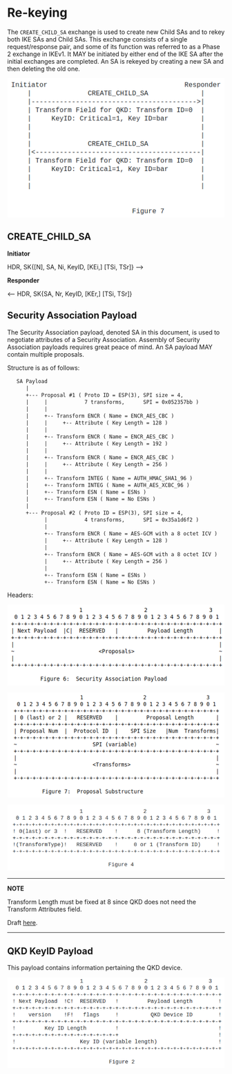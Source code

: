 # Re-keying

The `CREATE_CHILD_SA` exchange is used to create new Child SAs and to
rekey both IKE SAs and Child SAs.  This exchange consists of a single
request/response pair, and some of its function was referred to as a
Phase 2 exchange in IKEv1.  It MAY be initiated by either end of the
IKE SA after the initial exchanges are completed.
An SA is rekeyed by creating a new SA and then deleting the old one.

![re-key](./images/re-key.png)

## CREATE_CHILD_SA

**Initiator**

HDR, SK{[N], SA, Ni, KeyID,
        [KEi,] [TSi, TSr]}   -->

**Responder**

<--   HDR, SK{SA, Nr, KeyID,
        [KEr,] [TSi, TSr]}

## Security Association Payload

The Security Association payload, denoted SA in this document, is used to negotiate attributes of a Security Association. Assembly of
Security Association payloads requires great peace of mind. An SA
payload MAY contain multiple proposals.

Structure is as of follows:

```code
   SA Payload
      |
      +--- Proposal #1 ( Proto ID = ESP(3), SPI size = 4,
      |     |            7 transforms,      SPI = 0x052357bb )
      |     |
      |     +-- Transform ENCR ( Name = ENCR_AES_CBC )
      |     |     +-- Attribute ( Key Length = 128 )
      |     |
      |     +-- Transform ENCR ( Name = ENCR_AES_CBC )
      |     |     +-- Attribute ( Key Length = 192 )
      |     |
      |     +-- Transform ENCR ( Name = ENCR_AES_CBC )
      |     |     +-- Attribute ( Key Length = 256 )
      |     |
      |     +-- Transform INTEG ( Name = AUTH_HMAC_SHA1_96 )
      |     +-- Transform INTEG ( Name = AUTH_AES_XCBC_96 )
      |     +-- Transform ESN ( Name = ESNs )
      |     +-- Transform ESN ( Name = No ESNs )
      |
      +--- Proposal #2 ( Proto ID = ESP(3), SPI size = 4,
            |            4 transforms,      SPI = 0x35a1d6f2 )
            |
            +-- Transform ENCR ( Name = AES-GCM with a 8 octet ICV )
            |     +-- Attribute ( Key Length = 128 )
            |
            +-- Transform ENCR ( Name = AES-GCM with a 8 octet ICV )
            |     +-- Attribute ( Key Length = 256 )
            |
            +-- Transform ESN ( Name = ESNs )
            +-- Transform ESN ( Name = No ESNs )
```

Headers:

![sa](./images/sa.png)

![proposal](./images/proposal.png)

![transform](./images/transformQ.png)

---
**NOTE**

Transform Length must be fixed at 8 since QKD does not need the
Transform Attributes field.

Draft [here](https://datatracker.ietf.org/doc/html/draft-nagayama-ipsecme-ipsec-with-qkd-01).

---

## QKD KeyID Payload

This payload contains information pertaining the QKD device.

![keyid](./images/keyid.png)

